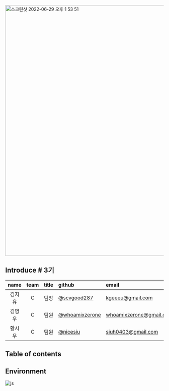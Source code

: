 
<img width="796" alt="스크린샷 2022-06-29 오후 1 53 51" src="https://user-images.githubusercontent.com/87293880/176354544-64349373-3ba4-433f-a0e9-761e9c044888.png">


## Introduce # 3기
|name|team|title|github|email|
|:----:|:----:|:---:|:----|:--|
|김지유|C|팀장|[@scvgood287](https://github.com/scvgood287)|kgeeeu@gmail.com|
|김영우|C|팀원|[@whoamixzerone](https://github.com/whoamixzerone)|whoamixzerone@gmail.com|
|황시우|C|팀원|[@nicesiu](https://github.com/nicesiu)|siuh0403@gmail.com|

## Table of contents


## Environment
![js](https://img.shields.io/badge/JavaScript-v16.14.2-3776AB?&style=plastic&logo=JavaScript&logoColor=white?label=healthinesses)
